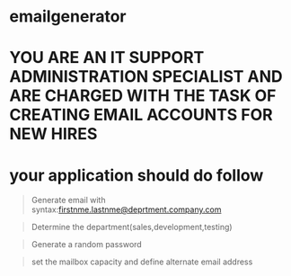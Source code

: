 # emailgenerator

# YOU ARE AN IT SUPPORT ADMINISTRATION SPECIALIST AND ARE CHARGED WITH THE TASK OF CREATING EMAIL ACCOUNTS FOR NEW HIRES


# your application should do follow

  > Generate email with syntax:firstnme.lastnme@deprtment.company.com
  
  > Determine the department(sales,development,testing)
  
  > Generate a random password
  
  > set the mailbox capacity and define alternate email address
  
